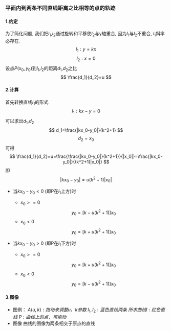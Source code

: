 ﻿
### 平面内到两条不同直线距离之比相等的点的轨迹
#### 1.约定
为了简化问题, 我们把$l_1$,$l_2$通过旋转和平移使$l_2$与y轴重合, 因为$l_1$与$l_2$不重合, $l_1$斜率必存在.
$$
l_1:y=kx
$$
$$
l_2:x=0
$$
设点$P(x_0,y_0)$到$l_1$,$l_2$的距离$d_1$,$d_2$之比
$$
\frac{d_1}{d_2}=u
$$
#### 2.计算
首先转换直线$l_1$的形式
$$
l_1:kx-y=0
$$
可以求出$d_1$,$d_2$
$$
d_1=\frac{|kx_0-y_0|}{k^2+1}
$$
$$
d_2=x_0
$$
可得
$$
\frac{d_1}{d_2}=u=\frac{\frac{|kx_0-y_0|}{k^2+1}}{|x_0|}=\frac{|kx_0-y_0|}{(k^2+1)|x_0|}
$$
即
$$
|kx_0-y_0|=u(k^2+1)|x_0|
$$
- 当$kx_0-y_0<0$ (即P在$l_1$上方)时
   - $x_0>=0$
$$
y_0=[k-u(k^2+1)]x_0
$$
  - $x_0<0$
$$
y_0=[k+u(k^2+1)]x_0
$$


- 当$kx_0-y_0>0$ (即P在$l_1$下方)时

  - $x_0>=0$
$$
y_0=[k+u(k^2+1)]x_0
$$
  - $x_0<0$
  $$
y_0=[k-u(k^2+1)]x_0
$$

#### 3.图像
- 图例：
$A(u,k):拖动来调整u，k参数$
$l_1,l_2:蓝色直线两条$
$所求曲线l:红色直线$
$P:曲线上的点，可拖动$
- 图像
曲线的图像为两条相交于原点的直线

